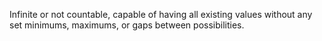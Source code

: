 Infinite or not countable, capable of having all existing values without any set minimums, maximums, or gaps between possibilities.
